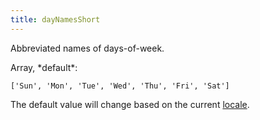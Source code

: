```yaml
---
title: dayNamesShort
---
```


Abbreviated names of days-of-week.

<div class='spec' markdown='1'>
Array, *default*:

```
['Sun', 'Mon', 'Tue', 'Wed', 'Thu', 'Fri', 'Sat']
```
</div>

The default value will change based on the current [locale](locale).
